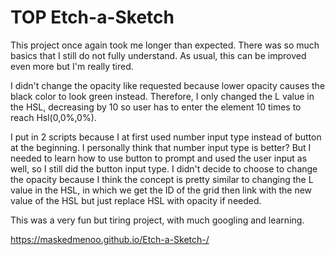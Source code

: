 <h1>TOP Etch-a-Sketch </h1>
<p>This project once again took me longer than expected. There was so much basics that I still do not fully understand. As usual, this can be improved even more but I'm really tired.
  
I didn't change the opacity like requested because lower opacity causes the black color to look green instead. Therefore, I only changed the L value in the HSL, decreasing by 10 so user has to enter the element 10 times to reach Hsl(0,0%,0%).
  
I put in 2 scripts because I at first used number input type instead of button at the beginning. I personally think that number input type is better? But I needed to learn how to use button to prompt and used the 
user input as well, so I still did the button input type. I didn't decide to choose to change the opacity because I think the concept is pretty similar to changing the L value in the HSL, in which we get the ID of the grid then link with the new value of the HSL but just replace HSL with opacity if needed.
  
This was a very fun but tiring project, with much googling and learning. </p>

https://maskedmenoo.github.io/Etch-a-Sketch-/
